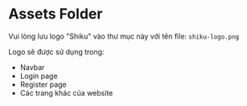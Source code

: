 # Assets Folder

Vui lòng lưu logo "Shiku" vào thư mục này với tên file: `shiku-logo.png`

Logo sẽ được sử dụng trong:
- Navbar
- Login page
- Register page
- Các trang khác của website
